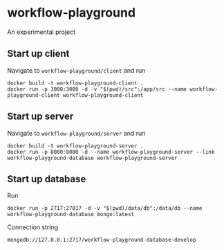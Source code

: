 # workflow-playground
An experimental project

## Start up client

Navigate to `workflow-playground/client` and run
```
docker build -t workflow-playground-client .
docker run -p 3000:3000 -d -v "$(pwd)/src":/app/src --name workflow-playground-client workflow-playground-client
```

## Start up server

Navigate to `workflow-playground/server` and run
```
docker build -t workflow-playground-server .
docker run -p 8080:8080 -d --name workflow-playground-server --link workflow-playground-database workflow-playground-server
```

## Start up database

Run
```
docker run -p 2717:27017 -d -v "$(pwd)/data/db":/data/db --name workflow-playground-database mongo:latest
```

Connection string
```
mongodb://127.0.0.1:2717/workflow-playground-database-develop
```